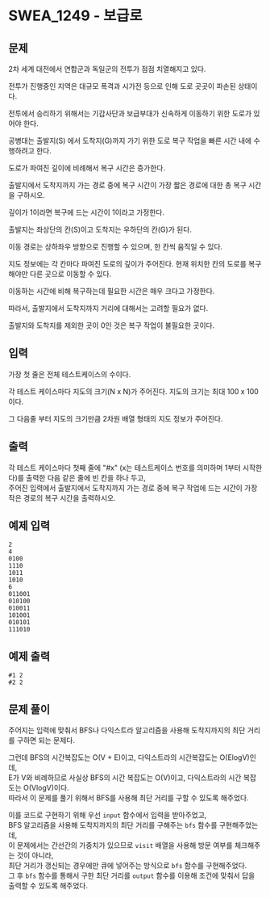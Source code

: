 # SWEA_1249 - 보급로

## 문제

2차 세계 대전에서 연합군과 독일군의 전투가 점점 치열해지고 있다.

전투가 진행중인 지역은 대규모 폭격과 시가전 등으로 인해 도로 곳곳이 파손된 상태이다.

전투에서 승리하기 위해서는 기갑사단과 보급부대가 신속하게 이동하기 위한 도로가 있어야 한다.

공병대는 출발지(S) 에서 도착지(G)까지 가기 위한 도로 복구 작업을 빠른 시간 내에 수행하려고 한다.

도로가 파여진 깊이에 비례해서 복구 시간은 증가한다.

출발지에서 도착지까지 가는 경로 중에 복구 시간이 가장 짧은 경로에 대한 총 복구 시간을 구하시오.

깊이가 1이라면 복구에 드는 시간이 1이라고 가정한다.

출발지는 좌상단의 칸(S)이고 도착지는 우하단의 칸(G)가 된다.

이동 경로는 상하좌우 방향으로 진행할 수 있으며, 한 칸씩 움직일 수 있다.

지도 정보에는 각 칸마다 파여진 도로의 깊이가 주어진다. 현재 위치한 칸의 도로를 복구해야만 다른 곳으로 이동할 수 있다.

이동하는 시간에 비해 복구하는데 필요한 시간은 매우 크다고 가정한다.

따라서, 출발지에서 도착지까지 거리에 대해서는 고려할 필요가 없다.

출발지와 도착지를 제외한 곳이 0인 것은 복구 작업이 불필요한 곳이다.

## 입력

가장 첫 줄은 전체 테스트케이스의 수이다.

각 테스트 케이스마다 지도의 크기(N x N)가 주어진다. 지도의 크기는 최대 100 x 100이다.

그 다음줄 부터 지도의 크기만큼 2차원 배열 형태의 지도 정보가 주어진다.

## 출력

각 테스트 케이스마다 첫째 줄에 "#x" (x는 테스트케이스 번호를 의미하며 1부터 시작한다)를 출력한 다음 같은 줄에 빈 칸을 하나 두고,  
주어진 입력에서 출발지에서 도착지까지 가는 경로 중에 복구 작업에 드는 시간이 가장 작은 경로의 복구 시간을 출력하시오.

## 예제 입력

```
2
4
0100
1110
1011
1010
6
011001
010100
010011
101001
010101
111010
```

## 예제 출력

```
#1 2
#2 2
```

## 문제 풀이

주어지는 입력에 맞춰서 BFS나 다익스트라 알고리즘을 사용해 도착지까지의 최단 거리를 구하면 되는 문제다.

그런데 BFS의 시간복잡도는 O(V + E)이고, 다익스트라의 시간복잡도는 O(ElogV)인데,  
E가 V와 비례하므로 사실상 BFS의 시간 복잡도는 O(V)이고, 다익스트라의 시간 복잡도는 O(VlogV)이다.  
따라서 이 문제를 풀기 위해서 BFS를 사용해 최단 거리를 구할 수 있도록 해주었다.

이를 코드로 구현하기 위해 우선 `input` 함수에서 입력을 받아주었고,  
BFS 알고리즘을 사용해 도착지까지의 최단 거리를 구해주는 `bfs` 함수를 구현해주었는데,  
이 문제에서는 간선간의 가중치가 있으므로 `visit` 배열을 사용해 방문 여부를 체크해주는 것이 아니라,  
최단 거리가 갱신되는 경우에만 큐에 넣어주는 방식으로 `bfs` 함수를 구현해주었다.  
그 후 `bfs` 함수를 통해서 구한 최단 거리를 `output` 함수를 이용해 조건에 맞춰서 답을 출력할 수 있도록 해주었다.

